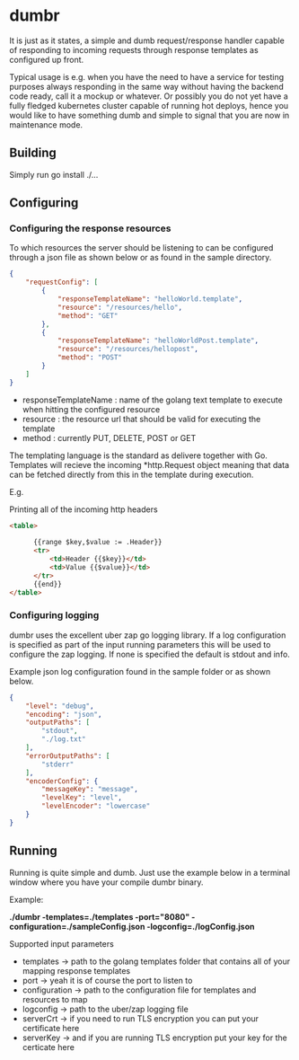# dumbr

It is just as it states, a simple and dumb request/response handler capable of responding to incoming requests through response templates as configured up front. 

Typical usage is e.g. when you have the need to have a service for testing purposes always responding in the same way without having the backend code ready, call it a mockup or whatever. Or possibly you do not yet have a fully fledged kubernetes cluster capable of running hot deploys, hence you would like to have something dumb and simple to signal that you are now in maintenance mode.

## Building

Simply run go install ./...

## Configuring

### Configuring the response resources 

To which resources the server should be listening to can be configured through a json file as shown below or as found in the sample directory.



```json
{
    "requestConfig": [
        {
            "responseTemplateName": "helloWorld.template",
            "resource": "/resources/hello",
            "method": "GET"
        },
        {
            "responseTemplateName": "helloWorldPost.template",
            "resource": "/resources/hellopost",
            "method": "POST"
        }
    ]
}
```

* responseTemplateName : name of the golang text template to execute when hitting the configured resource
* resource : the resource url that should be valid for executing the template
* method : currently PUT, DELETE, POST or GET

The templating language is the standard as delivere together with Go. Templates will recieve the incoming *http.Request object meaning that data can be fetched directly from this in the template during execution.

E.g.

Printing all of the incoming http headers

```html
<table>
     
      {{range $key,$value := .Header}}
      <tr>
          <td>Header {{$key}}</td>
          <td>Value {{$value}}</td>
      </tr>
      {{end}}
</table>
```

### Configuring logging

dumbr uses the excellent uber zap go logging library. If a log configuration is specified as part of the input running parameters this will be used to configure the zap logging. If none is specified the default is stdout and info.

Example json log configuration found in the sample folder or as shown below.

```json
{
    "level": "debug",
    "encoding": "json",
    "outputPaths": [
        "stdout",
        "./log.txt"
    ],
    "errorOutputPaths": [
        "stderr"
    ],
    "encoderConfig": {
        "messageKey": "message",
        "levelKey": "level",
        "levelEncoder": "lowercase"
    }
}
```


## Running

Running is quite simple and dumb. Just use the example below in a terminal window where you have your compile dumbr binary.

Example: 

**./dumbr -templates=./templates -port="8080" -configuration=./sampleConfig.json -logconfig=./logConfig.json**


Supported input parameters

* templates -> path to the golang templates folder that contains all of your mapping response templates
* port -> yeah it is of course the port to listen to
* configuration -> path to the configuration file for templates and resources to map
* logconfig -> path to the uber/zap logging file
* serverCrt -> if you need to run TLS encryption you can put your certificate here
* serverKey -> and if you are running TLS encryption put your key for the certicate here


